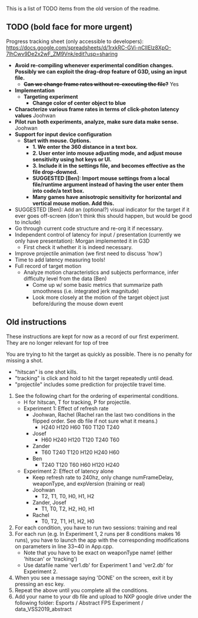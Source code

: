 This is a list of TODO items from the old version of the readme.

## TODO (bold face for more urgent)
Progress tracking sheet (only accessible to developers): https://docs.google.com/spreadsheets/d/1rxkRC-GVi-nCIIElz8XpO-7lhCwv9De2x2wF_ZM9Vnk/edit?usp=sharing
- **Avoid re-compiling whenever experimental condition changes. Possibly we can exploit the drag-drop feature of G3D, using an input file.**
    - ~~**Can we change frame rates without re-executing the file?**~~ Yes
- **Implementation**
    - **Targeting experiment**
        - **Change color of center object to blue**
- **Characterize various frame rates in terms of click-photon latency values** Joohwan
- **Pilot run both experiments, analyze, make sure data make sense.** Joohwan
- **Support for input device configuration**
    - **Start with mouse. Options.**
        - **1. We enter the 360 distance in a text box.**
        - **2. User enter into mouse adjusting mode, and adjust mouse sensitivity using hot keys or UI.**
        - **3. Include it in the settings file, and becomes effective as the file drop-downed.**
        - **SUGGESTED [Ben]: Import mouse settings from a local file/runtime argument instead of having the user enter them into code/a text box.**
        - **Many games have anisotropic sensitivity for horizontal and vertical mouse motion. Add this.**
- SUGGESTED [Ben]: Add an (optional?) visual indicator for the target if it ever goes off-screen (don't think this should happen, but would be good to include)
- Go through current code structure and re-org it if necessary.
- Independent control of latency for input / presentation (currently we only have presentation): Morgan implemented it in G3D
    - First check it whether it is indeed necessary.
- Improve projectile animation (we first need to discuss 'how')
- Time to add latency measuring tools!
- Full record of target motion
    - Analyze motion characteristics and subjects performance, infer difficulty level from the data (Ben)
        - Come up w/ some basic metrics that summarize path smoothness (i.e. integrated jerk magnitude)
        - Look more closely at the motion of the target object just before/during the mouse down event


## Old instructions
These instructions are kept for now as a record of our first experiment. They are no longer relevant for top of tree

You are trying to hit the target as quickly as possible. There is no penalty for missing a shot.

- "hitscan" is one shot kills.
- "tracking" is click and hold to hit the target repeatedly until dead.
- "projectile" includes some prediction for projectile travel time.

1. See the following chart for the ordering of experimental conditions.
    - H for hitscan, T for tracking, P for projectile.
    - Experiment 1: Effect of refresh rate
        - Joohwan, Rachel (Rachel ran the last two conditions in the flipped order. See db file if not sure what it means.)
            - H240 H120 H60 T60 T120 T240
        - Josef
            - H60 H240 H120 T120 T240 T60
        - Zander
            - T60 T240 T120 H120 H240 H60
        - Ben
            - T240 T120 T60 H60 H120 H240
    - Experiment 2: Effect of latency alone
        - Keep refresh rate to 240hz, only change numFrameDelay, weaponType, and expVersion (training or real)
        - Joohwan
            - T2, T1, T0, H0, H1, H2
        - Zander, Josef
            - T1, T0, T2, H2, H0, H1
        - Rachel
            - T0, T2, T1, H1, H2, H0
2. For each condition, you have to run two sessions: training and real
3. For each run (e.g. In Experiment 1, 2 runs per 8 conditions makes 16 runs), you have to launch the app with the corresponding modifications on parameters in line 33~40 in App.cpp.
    - Note that you have to be exact on weaponType name! (either 'hitscan' or 'tracking')
    - Use datafile name 'ver1.db' for Experiment 1 and 'ver2.db' for Experiment 2.
4. When you see a message saying 'DONE' on the screen, exit it by pressing an esc key.
5. Repeat the above until you complete all the conditions.
6. Add your name to your db file and upload to NXP google drive under the following folder: Esports / Abstract FPS Experiment / data_VSS2019_abstract
